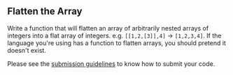 ## Flatten the Array

Write a function that will flatten an array of arbitrarily nested arrays of integers into a flat array of integers. e.g. `[[1,2,[3]],4]` → `[1,2,3,4]`. If the language you're using has a function to flatten arrays, you should pretend it doesn't exist.

Please see the [submission guidelines](../submission-guidelines.md) to know how to submit your code.
